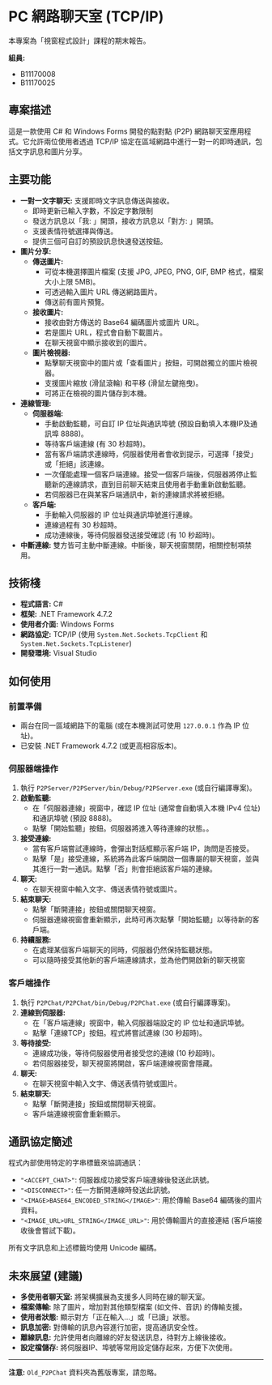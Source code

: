 # PC 網路聊天室 (TCP/IP)

本專案為「視窗程式設計」課程的期末報告。

**組員:**
* B11170008
* B11170025

## 專案描述

這是一款使用 C# 和 Windows Forms 開發的點對點 (P2P) 網路聊天室應用程式。它允許兩位使用者透過 TCP/IP 協定在區域網路中進行一對一的即時通訊，包括文字訊息和圖片分享。

## 主要功能

*   **一對一文字聊天:** 支援即時文字訊息傳送與接收。
    *   即時更新已輸入字數，不設定字數限制
    *   發送方訊息以「我: 」開頭，接收方訊息以「對方: 」開頭。
    *   支援表情符號選擇與傳送。
    *   提供三個可自訂的預設訊息快速發送按鈕。
*   **圖片分享:**
    *   **傳送圖片:**
        *   可從本機選擇圖片檔案 (支援 JPG, JPEG, PNG, GIF, BMP 格式，檔案大小上限 5MB)。
        *   可透過輸入圖片 URL 傳送網路圖片。
        *   傳送前有圖片預覽。
    *   **接收圖片:**
        *   接收由對方傳送的 Base64 編碼圖片或圖片 URL。
        *   若是圖片 URL，程式會自動下載圖片。
        *   在聊天視窗中顯示接收到的圖片。
    *   **圖片檢視器:**
        *   點擊聊天視窗中的圖片或「查看圖片」按鈕，可開啟獨立的圖片檢視器。
        *   支援圖片縮放 (滑鼠滾輪) 和平移 (滑鼠左鍵拖曳)。
        *   可將正在檢視的圖片儲存到本機。
*   **連線管理:**
    *   **伺服器端:**
        *   手動啟動監聽，可自訂 IP 位址與通訊埠號 (預設自動填入本機IP及通訊埠 8888)。
        *   等待客戶端連線 (有 30 秒超時)。
        *   當有客戶端請求連線時，伺服器使用者會收到提示，可選擇「接受」或「拒絕」該連線。
        *   一次僅能處理一個客戶端連線。接受一個客戶端後，伺服器將停止監聽新的連線請求，直到目前聊天結束且使用者手動重新啟動監聽。
        *   若伺服器已在與某客戶端通訊中，新的連線請求將被拒絕。
    *   **客戶端:**
        *   手動輸入伺服器的 IP 位址與通訊埠號進行連線。
        *   連線過程有 30 秒超時。
        *   成功連線後，等待伺服器發送接受確認 (有 10 秒超時)。
*   **中斷連線:** 雙方皆可主動中斷連線。中斷後，聊天視窗關閉，相關控制項禁用。

## 技術棧

*   **程式語言:** C#
*   **框架:** .NET Framework 4.7.2
*   **使用者介面:** Windows Forms
*   **網路協定:** TCP/IP (使用 `System.Net.Sockets.TcpClient` 和 `System.Net.Sockets.TcpListener`)
*   **開發環境:** Visual Studio

## 如何使用

### 前置準備

*   兩台在同一區域網路下的電腦 (或在本機測試可使用 `127.0.0.1` 作為 IP 位址)。
*   已安裝 .NET Framework 4.7.2 (或更高相容版本)。

### 伺服器端操作

1.  執行 `P2PServer/P2PServer/bin/Debug/P2PServer.exe` (或自行編譯專案)。
2.  **啟動監聽:**
    *   在「伺服器連線」視窗中，確認 IP 位址 (通常會自動填入本機 IPv4 位址) 和通訊埠號 (預設 8888)。
    *   點擊「開始監聽」按鈕。伺服器將進入等待連線的狀態。。
3.  **接受連線:**
    *   當有客戶端嘗試連線時，會彈出對話框顯示客戶端 IP，詢問是否接受。
    *   點擊「是」接受連線，系統將為此客戶端開啟一個專屬的聊天視窗，並與其進行一對一通訊。點擊「否」則會拒絕該客戶端的連線。     
4.  **聊天:**
    *   在聊天視窗中輸入文字、傳送表情符號或圖片。
5.  **結束聊天:**
    *   點擊「斷開連接」按鈕或關閉聊天視窗。
    *   伺服器連線視窗會重新顯示，此時可再次點擊「開始監聽」以等待新的客戶端。
6.  **持續服務:**
    *   在處理某個客戶端聊天的同時，伺服器仍然保持監聽狀態。
    *   可以隨時接受其他新的客戶端連線請求，並為他們開啟新的聊天視窗

### 客戶端操作

1.  執行 `P2PChat/P2PChat/bin/Debug/P2PChat.exe` (或自行編譯專案)。
2.  **連線到伺服器:**
    *   在「客戶端連線」視窗中，輸入伺服器端設定的 IP 位址和通訊埠號。
    *   點擊「連線TCP」按鈕。程式將嘗試連線 (30 秒超時)。
3.  **等待接受:**
    *   連線成功後，等待伺服器使用者接受您的連線 (10 秒超時)。
    *   若伺服器接受，聊天視窗將開啟，客戶端連線視窗會隱藏。
4.  **聊天:**
    *   在聊天視窗中輸入文字、傳送表情符號或圖片。
5.  **結束聊天:**
    *   點擊「斷開連接」按鈕或關閉聊天視窗。
    *   客戶端連線視窗會重新顯示。

## 通訊協定簡述

程式內部使用特定的字串標籤來協調通訊：

*   `"<ACCEPT_CHAT>"`: 伺服器成功接受客戶端連線後發送此訊號。
*   `"<DISCONNECT>"`: 任一方斷開連線時發送此訊號。
*   `"<IMAGE>BASE64_ENCODED_STRING</IMAGE>"`: 用於傳輸 Base64 編碼後的圖片資料。
*   `"<IMAGE_URL>URL_STRING</IMAGE_URL>"`: 用於傳輸圖片的直接連結 (客戶端接收後會嘗試下載)。

所有文字訊息和上述標籤均使用 Unicode 編碼。

## 未來展望 (建議)

*   **多使用者聊天室:** 將架構擴展為支援多人同時在線的聊天室。
*   **檔案傳輸:** 除了圖片，增加對其他類型檔案 (如文件、音訊) 的傳輸支援。
*   **使用者狀態:** 顯示對方「正在輸入...」或「已讀」狀態。
*   **訊息加密:** 對傳輸的訊息內容進行加密，提高通訊安全性。
*   **離線訊息:** 允許使用者向離線的好友發送訊息，待對方上線後接收。
*   **設定檔儲存:** 將伺服器IP、埠號等常用設定儲存起來，方便下次使用。

---

**注意:** `Old_P2PChat` 資料夾為舊版專案，請忽略。
